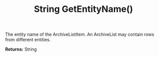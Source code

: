 ﻿---
uid: crmscript_ref_NSArchiveListItem_GetEntityName
title: String GetEntityName()
intellisense: NSArchiveListItem.GetEntityName
keywords: NSArchiveListItem, GetEntityName
so.topic: reference
---

The entity name of the ArchiveListItem. An ArchiveList may contain rows from different entities.

**Returns:** String


